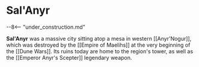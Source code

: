 # Sal'Anyr

--8<-- "under_construction.md"

**Sal'Anyr** was a massive city sitting atop a mesa in western [[Anyr'Nogur]], which was destroyed by the [[Empire of Maelihs]] at the very beginning of the [[Dune Wars]]. Its ruins today are home to the region's tower, as well as the [[Emperor Anyr's Scepter]] legendary weapon.